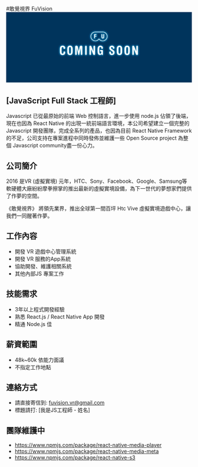 #敢覺視界 FuVision
![](coming_soon.jpg)

[JavaScript Full Stack 工程師]
--------
Javascript 已從最原始的前端 Web 控制語言，進一步使用 node.js 佔領了後端，現在也因為 React Native 的出現一統前端語言環境，本公司希望建立一個完整的 Javascript 開發團隊，完成全系列的產品，也因為目前 React Native Framework的不足，公司支持在專案進程中同時發佈並維護一些 Open Source project 為整個 Javascript community盡一份心力。


公司簡介
--------
2016 是VR (虛擬實境) 元年，HTC、Sony、Facebook、Google、Samsung等軟硬體大廠紛紛摩拳擦掌的推出最新的虛擬實境設備，為下一世代的夢想家們提供了作夢的空間。

《敢覺視界》 將領先業界，推出全球第一間百坪 Htc Vive 虛擬實境遊戲中心，讓我們一同醒著作夢。

工作內容
--------
* 開發 VR 遊戲中心管理系統
* 開發 VR 服務的App系統
* 協助開發、維護相關系統
* 其他內部JS 專案工作

技能需求
--------
* 3年以上程式開發經驗
* 熟悉 React.js / React Native App 開發
* 精通 Node.js 佳

薪資範圍
--------
- 48k~60k 依能力面議
- 不指定工作地點

連絡方式
--------
- 請直接寄信到: fuvision.vr@gmail.com
- 標題請打: [我是JS工程師 - 姓名]

團隊維護中
--------
- https://www.npmjs.com/package/react-native-media-player
- https://www.npmjs.com/package/react-native-media-meta
- https://www.npmjs.com/package/react-native-s3


